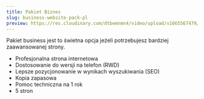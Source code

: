```yaml
---
title: Pakiet Biznes
slug: business-website-pack-pl
preview: https://res.cloudinary.com/dtbemnmn4/video/upload/v1665567479/67696ee8-9e78-4d27-b260-a6b32a4a4a9b_cytlvl.webm
---
```


Pakiet business jest to świetna opcja jeżeli potrzebujesz bardziej zaawansowanej strony.

- Profesjonalna strona internetowa
- Dostosowanie do wersji na telefon (RWD)
- Lepsze pozycjonowanie w wynikach wyszukiwania (SEO)
- Kopia zapasowa
- Pomoc techniczna na 1 rok
- 5 stron
